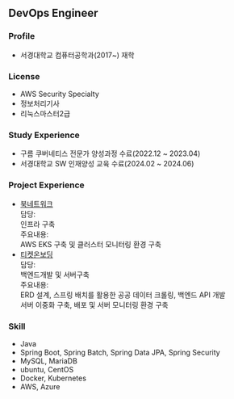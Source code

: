 ## DevOps Engineer
### Profile
- 서경대학교 컴퓨터공학과(2017~) 재학
### License
- AWS Security Specialty
- 정보처리기사
- 리눅스마스터2급
### Study Experience
- 구름 쿠버네티스 전문가 양성과정 수료(2022.12 ~ 2023.04)
- 서경대학교 SW 인재양성 교육 수료(2024.02 ~ 2024.06)
### Project Experience
- [북네트워크](https://github.com/goorm-k8s-3rd)<br/> 담당:<br/>인프라 구축<br/> 주요내용:<br/>AWS EKS 구축 및 클러스터 모니터링 환경 구축
- [티켓온보딩](https://github.com/SKUWooU)<br/> 담당:<br/>백엔드개발 및 서버구축<br/> 주요내용:<br/>ERD 설계, 스프링 배치를 활용한 공공 데이터 크롤링, 백엔드 API 개발</br>서버 이중화 구축, 배포 및 서버 모니터링 환경 구축
### Skill
- Java
- Spring Boot, Spring Batch, Spring Data JPA, Spring Security
- MySQL, MariaDB
- ubuntu, CentOS
- Docker, Kubernetes
- AWS, Azure
